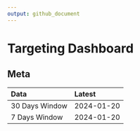 ```yaml
---
output: github_document
---
```


# Targeting Dashboard



## Meta


|Data           |Latest     |
|:--------------|:----------|
|30 Days Window |2024-01-20 |
|7 Days Window  |2024-01-20 |

